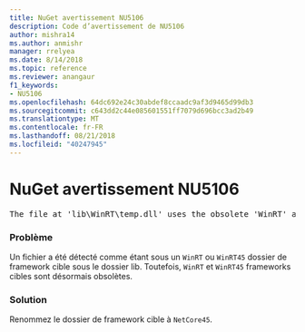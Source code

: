 ```yaml
---
title: NuGet avertissement NU5106
description: Code d’avertissement de NU5106
author: mishra14
ms.author: anmishr
manager: rrelyea
ms.date: 8/14/2018
ms.topic: reference
ms.reviewer: anangaur
f1_keywords:
- NU5106
ms.openlocfilehash: 64dc692e24c30abdef8ccaadc9af3d9465d99db3
ms.sourcegitcommit: c643dd2c44e085601551ff7079d696bcc3ad2b49
ms.translationtype: MT
ms.contentlocale: fr-FR
ms.lasthandoff: 08/21/2018
ms.locfileid: "40247945"
---
```

# <a name="nuget-warning-nu5106"></a>NuGet avertissement NU5106
<pre>The file at 'lib\WinRT\temp.dll' uses the obsolete 'WinRT' as the framework folder. Replace 'WinRT' or 'WinRT45' with 'NetCore45'.</pre>

### <a name="issue"></a>Problème

Un fichier a été détecté comme étant sous un `WinRT` ou `WinRT45` dossier de framework cible sous le dossier lib. Toutefois, `WinRT` et `WinRT45` frameworks cibles sont désormais obsolètes.


### <a name="solution"></a>Solution

Renommez le dossier de framework cible à `NetCore45`.

